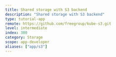 ```yaml
---
title: Shared storage with S3 backend
description: "Shared storage with S3 backend"
type: tutorial-app
remote: https://github.com/freegroup/kube-s3.git
level: intermediate
index: 300
category: Storage
scope: app-developer
aliases: ["app/s3"]
---
```

